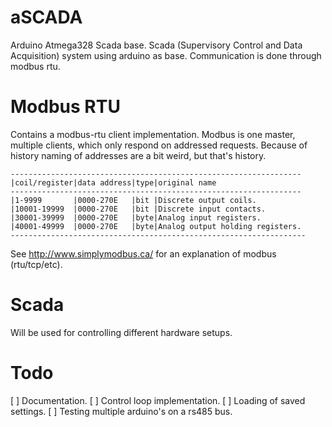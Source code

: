 # aSCADA
Arduino Atmega328 Scada base. Scada (Supervisory Control and Data Acquisition) system using arduino as base.
Communication is done through modbus rtu.

# Modbus RTU
Contains a modbus-rtu client implementation. Modbus is one master, multiple clients, which only respond on addressed requests. 
Because of history naming of addresses are a bit weird, but that's history.

```
-----------------------------------------------------------------
|coil/register|data address|type|original name
-----------------------------------------------------------------
|1-9999       |0000-270E   |bit |Discrete output coils.
|10001-19999  |0000-270E   |bit |Discrete input contacts.
|30001-39999  |0000-270E   |byte|Analog input registers.
|40001-49999  |0000-270E   |byte|Analog output holding registers.
------------------------------------------------------------------
```

See http://www.simplymodbus.ca/ for an explanation of modbus (rtu/tcp/etc). 

# Scada
Will be used for controlling different hardware setups.

# Todo
[ ] Documentation.
[ ] Control loop implementation.
[ ] Loading of saved settings.
[ ] Testing multiple arduino's on a rs485 bus.

